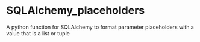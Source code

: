 # SQLAlchemy_placeholders
A python function for SQLAlchemy to format parameter placeholders with a value  that is a list or tuple
